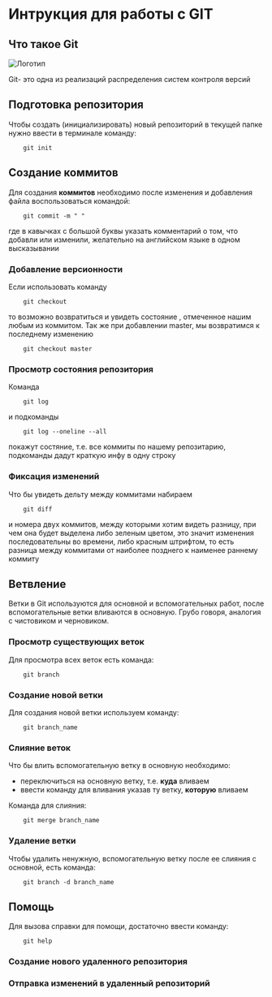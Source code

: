 # **Интрукция для работы с GIT**

## Что такое Git

![Логотип](git.JPG)


Git- это одна из реализаций распределения систем контроля 
версий
## Подготовка репозитория

Чтобы создать (инициализировать) новый репозиторий в текущей папке нужно ввести в терминале команду:

        git init

## Создание коммитов

Для создания **коммитов** необходимо после изменения и добавления файла воспользоваться командой:

        git commit -m " "

где в кавычках с большой буквы указать комментарий о том, что добавли или изменили, желательно на английском языке в одном высказывании

### Добавление версионности

Если использовать команду 

        git checkout 

то возможно возвратиться и увидеть состояние , отмеченное нашим любым из коммитом. Так же при добавлении master, мы возвратимся к последнему изменению

        git checkout master

### Просмотр состояния репозитория

Команда 

        git log
и подкоманды

        git log --oneline --all

покажут состяние, т.е. все коммиты по нашему репозитарию, подкоманды дадут краткую инфу в одну строку

### Фиксация изменений

Что бы увидеть дельту между коммитами набираем 

        git diff


и номера двух коммитов, между которыми хотим видеть разницу, при чем она будет выделена либо зеленым цветом, это значит изменения последовательны во времени, либо красным штрифтом, то есть разница между коммитами от наиболее позднего к наименее раннему коммиту


## Ветвление

Ветки в Git используются для основной и вспомогательных работ, после вспомогательные ветки вливаются в основную. Грубо говоря, аналогия с чистовиком и черновиком.


### Просмотр существующих веток

Для просмотра всех веток есть команда:

        git branch

### Создание новой ветки

Для создания новой ветки используем команду:


        git branch_name


### Слияние веток

Что бы влить вспомогательную ветку в основную необходимо:
- переключиться на основную ветку, т.е. **куда** вливаем
- ввести команду для вливания указав ту ветку, **которую** вливаем

Команда для слияния:

        git merge branch_name

### Удаление ветки

Чтобы удалить ненужную, вспомогательную ветку после ее слияния с основной, есть команда:

        git branch -d branch_name






## Помощь

Для вызова справки для помощи, достаточно ввести команду:

        git help

        
### Создание нового удаленного репозитория  

### Отправка изменений в удаленный репозиторий


      
